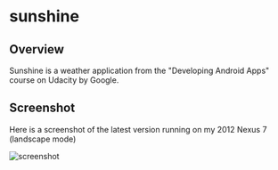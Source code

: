 # sunshine

## Overview
Sunshine is a weather application from the "Developing Android Apps" course on Udacity by Google. 

## Screenshot
Here is a screenshot of the latest version running on my 2012 Nexus 7 (landscape mode)

![screenshot](https://raw.github.com/ragebiswas/sunshine/master/sunshine.png)

